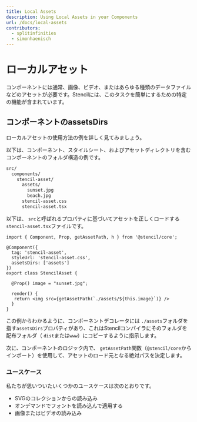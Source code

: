 ```yaml
---
title: Local Assets
description: Using Local Assets in your Components
url: /docs/local-assets
contributors:
  - splitinfinities
  - simonhaenisch
---
```


# ローカルアセット

コンポーネントには通常、画像、ビデオ、またはあらゆる種類のデータファイルなどのアセットが必要です。Stencilには、このタスクを簡単にするための特定の機能が含まれています。

## コンポーネントのassetsDirs

ローカルアセットの使用方法の例を詳しく見てみましょう。

以下は、コンポーネント、スタイルシート、およびアセットディレクトリを含むコンポーネントのフォルダ構造の例です。

```bash
src/
  components/
    stencil-asset/
      assets/
        sunset.jpg
        beach.jpg
      stencil-asset.css
      stencil-asset.tsx
```

以下は、 `src`と呼ばれるプロパティに基づいてアセットを正しくロードする`stencil-asset.tsx`ファイルです。

```tsx
import { Component, Prop, getAssetPath, h } from '@stencil/core';

@Component({
  tag: 'stencil-asset',
  styleUrl: 'stencil-asset.css',
  assetsDirs: ['assets']
})
export class StencilAsset {

  @Prop() image = "sunset.jpg";

  render() {
   return <img src={getAssetPath(`./assets/${this.image}`)} />
  }
}
```

この例からわかるように、コンポーネントデコレータには `./assets`フォルダを指す`assetsDirs`プロパティがあり、これはStencilコンパイラにそのフォルダを配布フォルダ（ `dist`または`www`）にコピーするように指示します。

次に、コンポーネントのロジック内で、 `getAssetPath`関数（`@stencil/core`からインポート）を使用して、アセットのロード元となる絶対パスを決定します。

### ユースケース

私たちが思いついたいくつかのユースケースは次のとおりです。

- SVGのコレクションからの読み込み
- オンデマンドでフォントを読み込んで適用する
- 画像またはビデオの読み込み